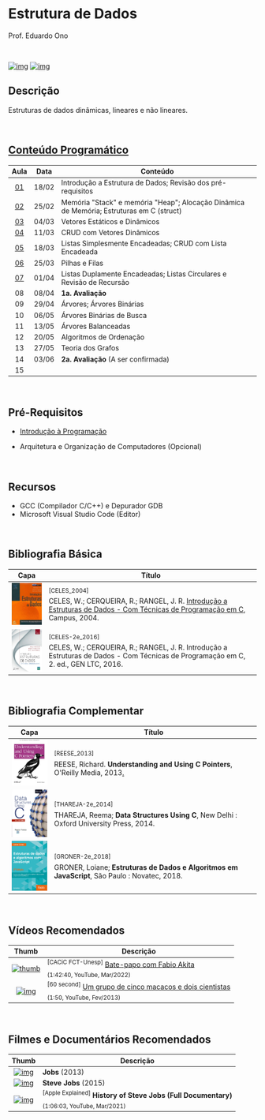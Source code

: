 # Estrutura de Dados

Prof. Eduardo Ono

<br>

<a href="https://www.youtube.com/watch?v=jaK4pn1jXTo&t=529s&lc=UgyM-knAQ03a-aBRzZB4AaABAg"><img src="https://img.youtube.com/vi/jaK4pn1jXTo/hqdefault.jpg" alt="img" width="250"></a>
<a href="https://www.youtube.com/watch?v=iPq1ZTe8QtA&t=788s"><img src="https://img.youtube.com/vi/iPq1ZTe8QtA/hqdefault.jpg" alt="img" width="250"></a>

## Descrição

Estruturas de dados dinâmicas, lineares e não lineares.

<br>

## [Conteúdo Programático](./conteudo/README.md)

| Aula | Data | Conteúdo |
| :-:  | :-:  | ---      |
| [01] | 18/02 | Introdução a Estrutura de Dados; Revisão dos pré-requisitos
| [02] | 25/02 | Memória "Stack" e memória "Heap"; Alocação Dinâmica de Memória; Estruturas em C (struct)
| [03] | 04/03 | Vetores Estáticos e Dinâmicos
| [04] | 11/03 | CRUD com Vetores Dinâmicos
| [05] | 18/03 | Listas Simplesmente Encadeadas; CRUD com Lista Encadeada
| [06] | 25/03 | Pilhas e Filas
| [07] | 01/04 | Listas Duplamente Encadeadas; Listas Circulares e Revisão de Recursão
| 08 | 08/04 | __1a. Avaliação__
| 09 | 29/04 | Árvores; Árvores Binárias
| 10 | 06/05 | Árvores Binárias de Busca
| 11 | 13/05 | Árvores Balanceadas
| 12 | 20/05 | Algoritmos de Ordenação
| 13 | 27/05 | Teoria dos Grafos
| 14 | 03/06 | __2a. Avaliação__ (A ser confirmada)
| 15 |  |

[01]: ./aulas/README.md#aula-01
[02]: ./aulas/README.md#aula-02
[03]: ./aulas/README.md#aula-03
[04]: ./aulas/README.md#aula-04
[05]: ./aulas/README.md#aula-05
[06]: ./aulas/README.md#aula-06
[07]: ./aulas/README.md#aula-07

<br>

## Pré-Requisitos

* [Introdução à Programação](https://github.com/eduardo-ono/Introducao-a-Programacao)

* Arquitetura e Organização de Computadores (Opcional)

<br>

## Recursos

* GCC (Compilador C/C++) e Depurador GDB
* Microsoft Visual Studio Code (Editor)

<br>

## Bibliografia Básica

| Capa | Título |
| :-:  | ---    |
| <img src="./referencias/capas/CELES_2004.jpg" alt="img" width="100px"> | <sup id="CELES_2004">[CELES_2004]</sup><br>CELES, W.; CERQUEIRA, R.; RANGEL, J. R. [Introdução a Estruturas de Dados - Com Técnicas de Programação em C](https://archive.org/details/introducaoaestruturadedados/), Campus, 2004.
| <img src="./referencias/capas/CELES-2e_2016.jpg" alt="img" width="100px"> | <sup id="CELES-2e_2016">[CELES-2e_2016]</sup><br>CELES, W.; CERQUEIRA, R.; RANGEL, J. R. Introdução a Estruturas de Dados - Com Técnicas de Programação em C, 2. ed., GEN LTC, 2016.

<br>

## Bibliografia Complementar

| Capa | Título |
| :-:  | ---    |
| <img src="./referencias/capas/REESE_2013.jpg" alt="img" width="100px"> | <sup id="REESE_2013">[REESE_2013]</sup><br>REESE, Richard. __Understanding and Using C Pointers__, O'Reilly Media, 2013[.](https://app.box.com/s/cbp98oofhokip0yki3gh7khz6zb6htgq)
| <img src="./referencias/capas/THAREJA-2e_2014.jpg" alt="img" width="100px"> | <sup id="THAREJA-2e_2014">[THAREJA-2e_2014]</sup><br>THAREJA, Reema; __Data Structures Using C__, New Delhi : Oxford University Press, 2014.
| <img src="./referencias/capas/GRONER-2e_2018.png" alt="img" width="100px"> | <sup>[GRONER-2e_2018]</sup><br>GRONER, Loiane; __Estruturas de Dados e Algoritmos em JavaScript__, São Paulo : Novatec, 2018.

<br>

## Vídeos Recomendados

| Thumb | Descrição |
| :-: | --- |
| [![thumb](https://img.youtube.com/vi/i_STkDJ3z5s/default.jpg)](https://youtu.be/i_STkDJ3z5s) | <sup>[CACiC FCT-Unesp]</sup> [Bate-papo com Fabio Akita](https://www.youtube.com/watch?v=i_STkDJ3z5s)<br><sub>(1:42:40, YouTube, Mar/2022)</sub>
| [![img](https://img.youtube.com/vi/ZAQtwFpkksw/default.jpg)](https://youtu.be/ZAQtwFpkksw) | <sup>[60 second]</sup> [Um grupo de cinco macacos e dois cientistas](https://www.youtube.com/watch?v=ZAQtwFpkksw)<br><sub>(1:50, YouTube, Fev/2013)</sub>

<br>

## Filmes e Documentários Recomendados

| Thumb | Descrição |
| :-: | --- |
| [![img](https://img.youtube.com/vi/SH1jKZwcS9Y/default.jpg)](https://youtu.be/SH1jKZwcS9Y) | __Jobs__ (2013)
| [![img](https://img.youtube.com/vi/aEr6K1bwIVs/default.jpg)](https://youtu.be/aEr6K1bwIVs) | __Steve Jobs__ (2015)
| [![img](https://img.youtube.com/vi/s4pVFLUlx8g/default.jpg)](https://youtu.be/s4pVFLUlx8g) | <sup>[Apple Explained]</sup> __History of Steve Jobs (Full Documentary)__<br><sub>(1:06:03, YouTube, Mar/2021)</sub>

<br>
